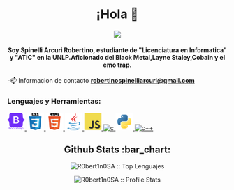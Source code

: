 <h1 align="center">¡Hola 👋</h1>
<p align="center">  
    <img align="center" src="https://imgs.search.brave.com/ZJXg9fBcRg1GYMZFIsSx4S8seWzbdQyTEZ9yGMFg75o/rs:fit:860:0:0:0/g:ce/aHR0cHM6Ly9tZWRp/YTAuZ2lwaHkuY29t/L21lZGlhL0xuRVND/dk5JbUlQUnUvc291/cmNlLmdpZg.gif"/>
</p>
<h4 align="center">Soy Spinelli Arcuri Robertino, estudiante de "Licenciatura en Informatica" y "ATIC" en la UNLP.Aficionado del Black Metal,Layne Staley,Cobain y el emo trap.</h4>

-📫 Informacion de contacto **robertinospinelliarcuri@gmail.com**

<h3 align="left">Lenguajes y Herramientas:</h3>
<p align="left"> 
    <a href="https://getbootstrap.com" target="_blank" rel="noreferrer"> <img src="https://raw.githubusercontent.com/devicons/devicon/master/icons/bootstrap/bootstrap-plain-wordmark.svg" alt="bootstrap" width="40" height="40"/> </a> 
    <a href="https://www.w3schools.com/css/" target="_blank" rel="noreferrer"> <img src="https://raw.githubusercontent.com/devicons/devicon/master/icons/css3/css3-original-wordmark.svg" alt="css3" width="40" height="40"/> </a> 
    <a href="https://www.w3.org/html/" target="_blank" rel="noreferrer"> <img src="https://raw.githubusercontent.com/devicons/devicon/master/icons/html5/html5-original-wordmark.svg" alt="html5" width="40" height="40"/> </a>
    <a href="https://www.java.com" target="_blank" rel="noreferrer"> <img src="https://raw.githubusercontent.com/devicons/devicon/master/icons/java/java-original.svg" alt="java" width="40" height="40"/> </a> 
    <a href="https://developer.mozilla.org/en-US/docs/Web/JavaScript" target="_blank" rel="noreferrer"> <img src="https://raw.githubusercontent.com/devicons/devicon/master/icons/javascript/javascript-original.svg" alt="javascript" width="40" height="40"/> </a> 
    <a href="https://www.w3schools.com/c" target="_blank" rel="noreferrer"> <img src="https://raw.githubusercontent.com/simple-icons/simple-icons/develop/icons/c.svg" alt="c" width="40" height="40"/> </a> 
    <a href="https://www.python.org" target="_blank" rel="noreferrer"> <img src="https://raw.githubusercontent.com/devicons/devicon/master/icons/python/python-original.svg" alt="python" width="40" height="40"/> </a>     <a href="https://www.w3schools.com/c++" target="_blank" rel="noreferrer"> <img src="https://raw.githubusercontent.com/simple-icons/simple-icons/develop/icons/cplusplus.svg" alt="c++" width="40" height="40"/> </a> 
</p>

<h2 align="center">Github Stats :bar_chart:</h2>

<p align="center" height="100px" ><img src="https://github-readme-stats.vercel.app/api/top-langs/?username=R0bert1n0SA&langs_count=10&theme=dark&layout=compact" alt="R0bert1n0SA :: Top Lenguajes" /></p>

<p align="center" height="100px" ><img src="https://github-readme-stats.vercel.app/api?username=R0bert1n0SA&show_icons=true&theme=dark" alt="R0bert1n0SA :: Profile Stats" /></p>
 </div>
